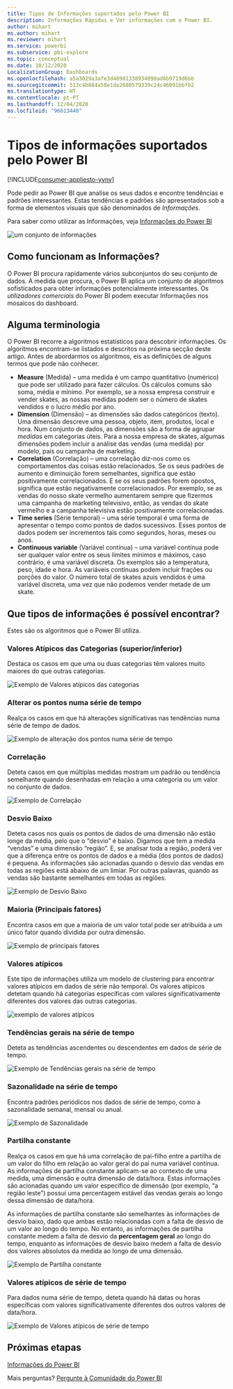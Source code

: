 ```yaml
---
title: Tipos de Informações suportados pelo Power BI
description: Informações Rápidas e Ver informações com o Power BI.
author: mihart
ms.author: mihart
ms.reviewer: mihart
ms.service: powerbi
ms.subservice: pbi-explore
ms.topic: conceptual
ms.date: 10/12/2020
LocalizationGroup: Dashboards
ms.openlocfilehash: a5a3029a3afe3d48981338934090ad6b9719d6bb
ms.sourcegitcommit: 513c4b884a58e1da2680579339c24c46091bbfb2
ms.translationtype: HT
ms.contentlocale: pt-PT
ms.lasthandoff: 12/04/2020
ms.locfileid: "96613440"
---
```

# <a name="types-of-insights-supported-by-power-bi"></a>Tipos de informações suportados pelo Power BI

[!INCLUDE[consumer-appliesto-yyny](../includes/consumer-appliesto-yyny.md)]

Pode pedir ao Power BI que analise os seus dados e encontre tendências e padrões interessantes. Estas tendências e padrões são apresentados sob a forma de elementos visuais que são denominados de *Informações*. 

Para saber como utilizar as Informações, veja [Informações do Power BI](end-user-insights.md)

![um conjunto de informações](media/end-user-insight-types/power-bi-insight-line.png)

## <a name="how-does-insights-work"></a>Como funcionam as Informações?
O Power BI procura rapidamente vários subconjuntos do seu conjunto de dados. À medida que procura, o Power BI aplica um conjunto de algoritmos sofisticados para obter informações potencialmente interessantes. Os *utilizadores comerciais* do Power BI podem executar Informações nos mosaicos do dashboard.

## <a name="some-terminology"></a>Alguma terminologia
O Power BI recorre a algoritmos estatísticos para descobrir informações. Os algoritmos encontram-se listados e descritos na próxima secção deste artigo. Antes de abordarmos os algoritmos, eis as definições de alguns termos que pode não conhecer. 

* **Measure** (Medida) – uma medida é um campo quantitativo (numérico) que pode ser utilizado para fazer cálculos. Os cálculos comuns são soma, média e mínimo. Por exemplo, se a nossa empresa construir e vender skates, as nossas medidas podem ser o número de skates vendidos e o lucro médio por ano.  
* **Dimension** (Dimensão) – as dimensões são dados categóricos (texto). Uma dimensão descreve uma pessoa, objeto, item, produtos, local e hora. Num conjunto de dados, as dimensões são a forma de agrupar *medidas* em categorias úteis. Para a nossa empresa de skates, algumas dimensões podem incluir a análise das vendas (uma medida) por modelo, país ou campanha de marketing.   
* **Correlation** (Correlação) – uma correlação diz-nos como os comportamentos das coisas estão relacionados.  Se os seus padrões de aumento e diminuição forem semelhantes, significa que estão positivamente correlacionados. E se os seus padrões forem opostos, significa que estão negativamente correlacionados. Por exemplo, se as vendas do nosso skate vermelho aumentarem sempre que fizermos uma campanha de marketing televisivo, então, as vendas do skate vermelho e a campanha televisiva estão positivamente correlacionadas.
* **Time series** (Série temporal) – uma série temporal é uma forma de apresentar o tempo como pontos de dados sucessivos. Esses pontos de dados podem ser incrementos tais como segundos, horas, meses ou anos.  
* **Continuous variable** (Variável contínua) – uma variável contínua pode ser qualquer valor entre os seus limites mínimos e máximos, caso contrário, é uma variável discreta. Os exemplos são a temperatura, peso, idade e hora. As variáveis contínuas podem incluir frações ou porções do valor. O número total de skates azuis vendidos é uma variável discreta, uma vez que não podemos vender metade de um skate.  

## <a name="what-types-of-insights-can-you-find"></a>Que tipos de informações é possível encontrar?
Estes são os algoritmos que o Power BI utiliza. 

### <a name="category-outliers-topbottom"></a>Valores Atípicos das Categorias (superior/inferior)
Destaca os casos em que uma ou duas categorias têm valores muito maiores do que outras categorias.  

![Exemplo de Valores atípicos das categorias](./media/end-user-insight-types/pbi-auto-insight-type-category-outliers.png)

### <a name="change-points-in-a-time-series"></a>Alterar os pontos numa série de tempo
Realça os casos em que há alterações significativas nas tendências numa série de tempo de dados.

![Exemplo de alteração dos pontos numa série de tempo](./media/end-user-insight-types/pbi-auto-insight-type-changepoint.png)

### <a name="correlation"></a>Correlação
Deteta casos em que múltiplas medidas mostram um padrão ou tendência semelhante quando desenhadas em relação a uma categoria ou um valor no conjunto de dados.

![Exemplo de Correlação](./media/end-user-insight-types/pbi-auto-insight-type-correlation.png)

### <a name="low-variance"></a>Desvio Baixo
Deteta casos nos quais os pontos de dados de uma dimensão não estão longe da média, pelo que o “desvio” é baixo. Digamos que tem a medida “vendas” e uma dimensão “região”. E, se analisar toda a região, poderá ver que a diferença entre os pontos de dados e a média (dos pontos de dados) é pequena. As informações são acionadas quando o desvio das vendas em todas as regiões está abaixo de um limiar. Por outras palavras, quando as vendas são bastante semelhantes em todas as regiões.

![Exemplo de Desvio Baixo](./media/end-user-insight-types/power-bi-insights-low-variance.png)

### <a name="majority-major-factors"></a>Maioria (Principais fatores)
Encontra casos em que a maioria de um valor total pode ser atribuída a um único fator quando dividida por outra dimensão.  

![Exemplo de principais fatores](./media/end-user-insight-types/pbi-auto-insight-type-majority.png)

### <a name="outliers"></a>Valores atípicos
Este tipo de informações utiliza um modelo de clustering para encontrar valores atípicos em dados de série não temporal. Os valores atípicos detetam quando há categorias específicas com valores significativamente diferentes dos valores das outras categorias.

![exemplo de valores atípicos](./media/end-user-insight-types/power-bi-outliers.png)

### <a name="overall-trends-in-time-series"></a>Tendências gerais na série de tempo
Deteta as tendências ascendentes ou descendentes em dados de série de tempo.

![Exemplo de Tendências gerais na série de tempo](./media/end-user-insight-types/pbi-auto-insight-type-trend.png)

### <a name="seasonality-in-time-series"></a>Sazonalidade na série de tempo
Encontra padrões periódicos nos dados de série de tempo, como a sazonalidade semanal, mensal ou anual.

![Exemplo de Sazonalidade](./media/end-user-insight-types/pbi-auto-insight-type-seasonality-new.png)

### <a name="steady-share"></a>Partilha constante
Realça os casos em que há uma correlação de pai-filho entre a partilha de um valor do filho em relação ao valor geral do pai numa variável contínua. As informações de partilha constante aplicam-se ao contexto de uma medida, uma dimensão e outra dimensão de data/hora. Estas informações são acionadas quando um valor específico de dimensão (por exemplo, “a região leste”) possui uma percentagem estável das vendas gerais ao longo dessa dimensão de data/hora.

As informações de partilha constante são semelhantes às informações de desvio baixo, dado que ambas estão relacionadas com a falta de desvio de um valor ao longo do tempo. No entanto, as informações de partilha constante medem a falta de desvio da **percentagem geral** ao longo do tempo, enquanto as informações de desvio baixo medem a falta de desvio dos valores absolutos da medida ao longo de uma dimensão.

![Exemplo de Partilha constante](./media/end-user-insight-types/pbi-auto-insight-type-steadyshare.png)

### <a name="time-series-outliers"></a>Valores atípicos de série de tempo
Para dados numa série de tempo, deteta quando há datas ou horas específicas com valores significativamente diferentes dos outros valores de data/hora.

![Exemplo de Valores atípicos de série de tempo](./media/end-user-insight-types/pbi-auto-insight-type-time-series-outliers-purple.png)


## <a name="next-steps"></a>Próximas etapas
[Informações do Power BI](end-user-insights.md)

Mais perguntas? [Pergunte à Comunidade do Power BI](https://community.powerbi.com/)

